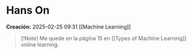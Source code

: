 # Hans On

**Creación:** 2025-02-25 09:31
[[Machine Learning]]

>[!Note] Me quede en la página 15 en [[Types of Machine Learning]] online learning. 

